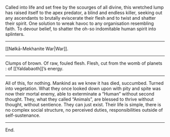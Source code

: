 Called into life and set free by the scourges of all divine, this wretched lump has raised itself to the apex predator, a blind and endless killer, seeking out any ascendants to brutally eviscerate their flesh and to twist and shatter their spirit. 
One solution to wreak havoc to any organisation resembling faith. To devour belief, to shatter the oh-so indomitable human spirit into splinters. 
***
[[Nølkā-Mekhanite War|War]]. 
***
Clumps of brown. Of raw, fouled flesh. 
Flesh, cut from the womb of planets : of [[Yaldabaoth]]’s energy. 
***
All of this, for nothing.
Mankind as we knew it has died, succumbed. Turned into vegetation. What they once looked down upon with pity and spite was now their mortal enemy, able to exterminate a “Human” without second thought. They, what they called “Animals”, are blessed to thrive without thought, without sentience. They can just exist. Their life is simple, there is no complex social structure, no perceived duties, responsibilities outside of self-sustenance. 
***
End. 